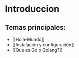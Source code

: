 # Introduccion


## Temas principales:
- [[Hola-Mundo]]
- [[Instalación y configuración]]
- [[Que es Go o Golang?]]
